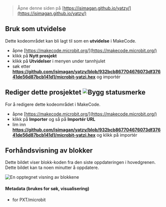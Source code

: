 
> Åpne denne siden på [https://isimagan.github.io/yatzy/](https://isimagan.github.io/yatzy/)

## Bruk som utvidelse

Dette kodeområdet kan bli lagt til som en **utvidelse** i MakeCode.

* åpne [https://makecode.microbit.org/](https://makecode.microbit.org/)
* klikk på **Nytt prosjekt**
* klikk på **Utvidelser** i menyen under tannhjulet
* søk etter **https://github.com/isimagan/yatzy/blob/932bcb867704676073df37641de56d87bcb141d1/microbit-yatzi.hex** og importér

## Rediger dette prosjektet ![Bygg statusmerke](https://github.com/isimagan/yatzy/blob/932bcb867704676073df37641de56d87bcb141d1/microbit-yatzi.hex/workflows/MakeCode/badge.svg)

For å redigere dette kodeområdet i MakeCode.

* åpne [https://makecode.microbit.org/](https://makecode.microbit.org/)
* klikk på **Importer** og så på **Importér URL**
* lim inn **https://github.com/isimagan/yatzy/blob/932bcb867704676073df37641de56d87bcb141d1/microbit-yatzi.hex** og klikk på importér

## Forhåndsvisning av blokker

Dette bildet viser blokk-koden fra den siste oppdateringen i hovedgrenen.
Dette bildet kan ta noen minutter å oppdatere.

![En opptegnet visning av blokkene](https://github.com/isimagan/yatzy/blob/932bcb867704676073df37641de56d87bcb141d1/microbit-yatzi.hex/raw/master/.github/makecode/blocks.png)

#### Metadata (brukes for søk, visualisering)

* for PXT/microbit
<script src="https://makecode.com/gh-pages-embed.js"></script><script>makeCodeRender("{{ site.makecode.home_url }}", "{{ site.github.owner_name }}/{{ site.github.repository_name }}");</script>
